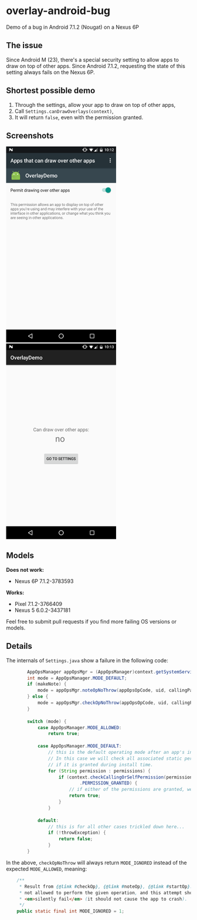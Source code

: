 # overlay-android-bug
Demo of a bug in Android 7.1.2 (Nougat) on a Nexus 6P

## The issue

Since Android M (23), there's a special security setting to allow apps to draw on top of other apps. Since Android 7.1.2, requesting the state of this setting always fails on the Nexus 6P.

## Shortest possible demo

1. Through the settings, allow your app to draw on top of other apps,
2. Call `Settings.canDrawOverlays(context)`,
3. It will return `false`, even with the permission granted.

## Screenshots

<img src="https://github.com/Pixplicity/overlay-android-bug/blob/master/screenshots/screenshot1.png?raw=true" width="300" /> <img src="https://github.com/Pixplicity/overlay-android-bug/blob/master/screenshots/screenshot2.png?raw=true" width="300" />

## Models

**Does not work:**

- Nexus 6P 7.1.2-3783593

**Works:**

- Pixel 7.1.2-3766409
- Nexus 5 6.0.2-3437181

Feel free to submit pull requests if you find more failing OS versions or models.

## Details

The internals of `Settings.java` show a failure in the following code:

```java
        AppOpsManager appOpsMgr = (AppOpsManager)context.getSystemService(Context.APP_OPS_SERVICE);
        int mode = AppOpsManager.MODE_DEFAULT;
        if (makeNote) {
            mode = appOpsMgr.noteOpNoThrow(appOpsOpCode, uid, callingPackage);
        } else {
            mode = appOpsMgr.checkOpNoThrow(appOpsOpCode, uid, callingPackage);
        }

        switch (mode) {
            case AppOpsManager.MODE_ALLOWED:
                return true;

            case AppOpsManager.MODE_DEFAULT:
                // this is the default operating mode after an app's installation
                // In this case we will check all associated static permission to see
                // if it is granted during install time.
                for (String permission : permissions) {
                    if (context.checkCallingOrSelfPermission(permission) == PackageManager
                            .PERMISSION_GRANTED) {
                        // if either of the permissions are granted, we will allow it
                        return true;
                    }
                }

            default:
                // this is for all other cases trickled down here...
                if (!throwException) {
                    return false;
                }
        }
```

In the above, `checkOpNoThrow` will always return `MODE_IGNORED` instead of the expected `MODE_ALLOWED`, meaning:

```java
    /**
     * Result from {@link #checkOp}, {@link #noteOp}, {@link #startOp}: the given caller is
     * not allowed to perform the given operation, and this attempt should
     * <em>silently fail</em> (it should not cause the app to crash).
     */
    public static final int MODE_IGNORED = 1;
```
